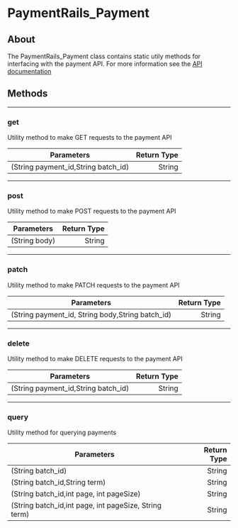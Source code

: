 # PaymentRails_Payment

## About
The PaymentRails_Payment class contains static utily methods for interfacing with the payment API. For more information see the [API documentation](http://docs.paymentrails.com/#payments)

## **Methods**
---
### **get**
Utility method to make GET requests to the payment API

Parameters | Return Type
--- | ---:
(String payment_id,String batch_id) | String


---
### **post**
Utility method to make POST requests to the payment API

Parameters | Return Type
--- | ---:
(String body) | String

---
### **patch**
Utility method to make PATCH requests to the payment API

Parameters | Return Type
--- | ---:
(String payment_id, String body,String batch_id) | String

---
### **delete**
Utility method to make DELETE requests to the payment API

Parameters | Return Type
--- | ---:
(String payment_id,String batch_id) | String

---
### **query**
Utility method for querying payments

Parameters | Return Type
--- | ---:
(String batch_id) | String
(String batch_id,String term) | String
(String batch_id,int page, int pageSize) | String
(String batch_id,int page, int pageSize, String term) | String